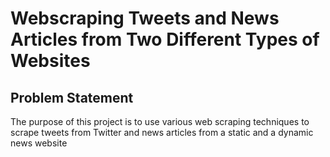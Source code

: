 # Webscraping Tweets and News Articles from Two Different Types of Websites
## Problem Statement
The purpose of this project is to use various web scraping techniques to scrape tweets from Twitter and news articles from a static and a dynamic news website

